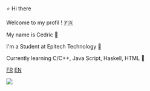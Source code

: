 ⭐ Hi there 

Welcome to my profil !   🇫🇷     

My name is Cedric    🦊 

I'm a Student at Epitech Technology   🚀

Currently learning C/C++, Java Script, Haskell, HTML   🌱

[FR](README_fr.md)   [EN](README.md)

![](https://raw.githubusercontent.com/cedric-roulof/cedric-roulof/master/profile-summary-card-output/city_lights/0-profile-details.svg)
